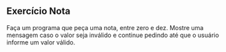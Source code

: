 ## Exercício Nota

 Faça um programa que peça uma nota, entre zero e dez. Mostre uma mensagem caso o valor seja inválido e continue pedindo até que o usuário informe um valor válido.
